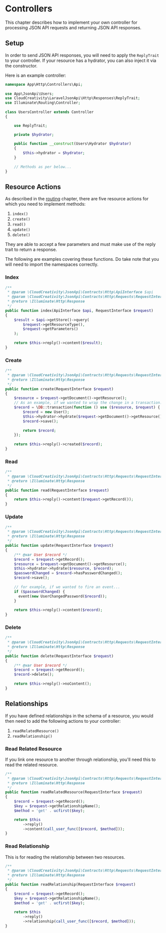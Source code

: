 # Controllers

This chapter describes how to implement your own controller for processing JSON API requests and returning JSON API
responses.

## Setup

In order to send JSON API responses, you will need to apply the `ReplyTrait` to your controller. If your resource
has a hydrator, you can also inject it via the constructor.

Here is an example controller:

```php
namespace App\Http\Controllers\Api;
 
use App\JsonApi\Users;
use CloudCreativity\LaravelJsonApi\Http\Responses\ReplyTrait;
use Illuminate\Routing\Controller;
 
class UsersController extends Controller
{

    use ReplyTrait;

    private $hydrator;
    
    public function __construct(Users\Hydrator $hydrator)
    {
        $this->hydrator = $hydrator;
    }
    
    // Methods as per below...
}
```

## Resource Actions

As described in the [routing](../routing.md) chapter, there are five resource actions for which you need to implement
methods:

1. `index()`
2. `create()`
3. `read()` 
4. `update()`
5. `delete()`

They are able to accept a few parameters and must make use of the reply trait to return a response.

The following are examples covering these functions. Do take note that you will need to import the namespaces 
correctly.

### Index

```php
/**
 * @param \CloudCreativity\JsonApi\Contracts\Http\ApiInterface $api
 * @param \CloudCreativity\JsonApi\Contracts\Http\Requests\RequestInterface $request
 * @return \Illuminate\Http\Response
 */
public function index(ApiInterface $api, RequestInterface $request)
{
    $result = $api->getStore()->query(
        $request->getResourceType(),
        $request->getParameters()
    );
    
    return $this->reply()->content($result);
}
```

### Create

```php
/**
 * @param \CloudCreativity\JsonApi\Contracts\Http\Requests\RequestInterface $request
 * @return \Illuminate\Http\Response
 */
public function create(RequestInterface $request)
{
    $resource = $request->getDocument()->getResource();
    // As an example, if we wanted to wrap the change in a transaction...
    $record = \DB::transaction(function () use ($resource, $request) {
        $record = new User();
        $this->hydrator->hydrate($request->getDocument()->getResource(), $record);
        $record->save();
        
        return $record;
    });
    
    return $this->reply()->created($record);
}
```

### Read

```php
/**
 * @param \CloudCreativity\JsonApi\Contracts\Http\Requests\RequestInterface $request
 * @return \Illuminate\Http\Response
 */
public function read(RequestInterface $request)
{
    return $this->reply()->content($request->getRecord());
}
```
### Update

```php
/**
 * @param \CloudCreativity\JsonApi\Contracts\Http\Requests\RequestInterface $request
 * @return \Illuminate\Http\Response
 */
public function update(RequestInterface $request)
{
    /** @var User $record */
    $record = $request->getRecord();
    $resource = $request->getDocument()->getResource();
    $this->hydrator->hydrate($resource, $record);
    $passwordChanged = $record->hasPasswordChanged();
    $record->save();
    
    // for example, if we wanted to fire an event...
    if ($passwordChanged) {
      event(new UserChangedPassword($record));
    }
    
    return $this->reply()->content($record);
}
```

### Delete

```php
/**
 * @param \CloudCreativity\JsonApi\Contracts\Http\Requests\RequestInterface $request
 * @return \Illuminate\Http\Response
 */
public function delete(RequestInterface $request)
{
    /** @var User $record */
    $record = $request->getRecord();
    $record->delete();
    
    return $this->reply()->noContent();
}
```

## Relationships

If you have defined relationships in the schema of a resource, you would then need to add the following actions to your 
controller:

1. `readRelatedResource()`
2. `readRelationship()`

### Read Related Resource

If you link one resource to another through relationship, you'll need this to read the related resource.

```php
/**
 * @param \CloudCreativity\JsonApi\Contracts\Http\Requests\RequestInterface $request
 * @return \Illuminate\Http\Response
 */
public function readRelatedResource(RequestInterface $request)
{
    $record = $request->getRecord();
    $key = $request->getRelationshipName();
    $method = 'get' . ucfirst($key);

    return $this
        ->reply()
        ->content(call_user_func([$record, $method]));
}
```

### Read Relationship

This is for reading the relationship between two resources.

```php
/**
 * @param \CloudCreativity\JsonApi\Contracts\Http\Requests\RequestInterface $request
 * @return \Illuminate\Http\Response
 */
public function readRelationship(RequestInterface $request)
{
    $record = $request->getRecord();
    $key = $request->getRelationshipName();
    $method = 'get' . ucfirst($key);
    
    return $this
        ->reply()
        ->relationship(call_user_func([$record, $method]));
}
```
